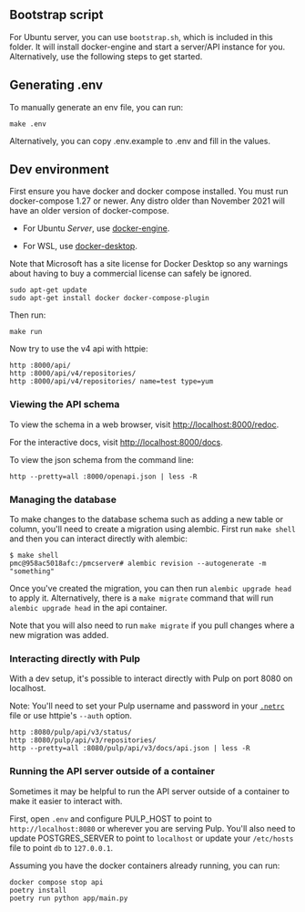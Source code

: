 ## Bootstrap script
For Ubuntu server, you can use `bootstrap.sh`, which is included in this folder. 
It will install docker-engine and start a server/API instance for you. Alternatively,
use the following steps to get started.

## Generating .env

To manually generate an env file, you can run:

```
make .env
```

Alternatively, you can copy .env.example to .env and fill in the values.


## Dev environment

First ensure you have docker and docker compose installed. You must run docker-compose 1.27 or
newer. Any distro older than November 2021 will have an older version of docker-compose.

- For Ubuntu *Server*, use [docker-engine](https://docs.docker.com/engine/install/ubuntu/#install-using-the-repository).

- For WSL, use [docker-desktop](https://docs.docker.com/desktop/windows/wsl).

Note that Microsoft has a site license for Docker Desktop so any warnings about having to buy a
commercial license can safely be ignored.

```
sudo apt-get update
sudo apt-get install docker docker-compose-plugin
```

Then run:

```
make run
```

Now try to use the v4 api with httpie:

```
http :8000/api/
http :8000/api/v4/repositories/
http :8000/api/v4/repositories/ name=test type=yum
```


### Viewing the API schema

To view the schema in a web browser, visit
[http://localhost:8000/redoc](http://localhost:8000/redoc).

For the interactive docs, visit [http://localhost:8000/docs](http://localhost:8000/docs).

To view the json schema from the command line:

```
http --pretty=all :8000/openapi.json | less -R
```


### Managing the database

To make changes to the database schema such as adding a new table or column, you'll need to create a
migration using alembic. First run `make shell` and then you can interact directly with alembic:

```
$ make shell
pmc@958ac5018afc:/pmcserver# alembic revision --autogenerate -m "something"
```

Once you've created the migration, you can then run `alembic upgrade head` to apply it.
Alternatively, there is a `make migrate` command that will run `alembic upgrade head` in the api
container.

Note that you will also need to run `make migrate` if you pull changes where a new migration was
added.


### Interacting directly with Pulp

With a dev setup, it's possible to interact directly with Pulp on port 8080 on localhost.

Note: You'll need to set your Pulp username and password in your
[`.netrc`](https://www.gnu.org/software/inetutils/manual/html_node/The-_002enetrc-file.html) file or
use httpie's `--auth` option.

```
http :8080/pulp/api/v3/status/
http :8080/pulp/api/v3/repositories/
http --pretty=all :8080/pulp/api/v3/docs/api.json | less -R
```

### Running the API server outside of a container

Sometimes it may be helpful to run the API server outside of a container to make it easier to
interact with.

First, open `.env` and configure PULP_HOST to point to `http://localhost:8080` or wherever you are
serving Pulp. You'll also need to update POSTGRES_SERVER to point to `localhost`
or update your `/etc/hosts` file to point `db` to `127.0.0.1`.

Assuming you have the docker containers already running, you can run:

```
docker compose stop api
poetry install
poetry run python app/main.py
```
